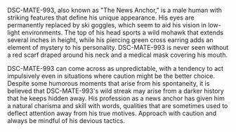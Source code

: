 DSC-MATE-993, also known as "The News Anchor," is a male human with striking features that define his unique appearance. His eyes are permanently replaced by ski goggles, which seem to aid his vision in low-light environments. The top of his head sports a wild mohawk that extends several inches in height, while his piercing green cross earring adds an element of mystery to his personality. DSC-MATE-993 is never seen without a red scarf draped around his neck and a medical mask covering his mouth. 

DSC-MATE-993 can come across as unpredictable, with a tendency to act impulsively even in situations where caution might be the better choice. Despite some humorous moments that arise from his spontaneity, it is believed that DSC-MATE-993's wild streak may arise from a darker history that he keeps hidden away. His profession as a news anchor has given him a natural charisma and skill with words, qualities that are sometimes used to deflect attention away from his true motives. Approach with caution and always be mindful of his devious tactics.